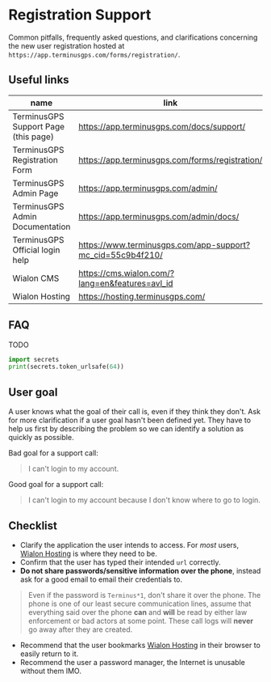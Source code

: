 # Registration Support

Common pitfalls, frequently asked questions, and clarifications concerning the new user registration hosted at `https://app.terminusgps.com/forms/registration/`.

## Useful links
| name | link |
|--|--|
| TerminusGPS Support Page (this page) | https://app.terminusgps.com/docs/support/ |
| TerminusGPS Registration Form | https://app.terminusgps.com/forms/registration/ |
| TerminusGPS Admin Page | https://app.terminusgps.com/admin/ |
| TerminusGPS Admin Documentation  | https://app.terminusgps.com/admin/docs/ |
| TerminusGPS Official login help | https://www.terminusgps.com/app-support?mc_cid=55c9b4f210/ |
| Wialon CMS | https://cms.wialon.com/?lang=en&features=avl_id |
| Wialon Hosting | https://hosting.terminusgps.com/ |

## FAQ
TODO
```py
import secrets
print(secrets.token_urlsafe(64))
```

## User goal
A user knows what the goal of their call is, even if they think they don't. Ask for more clarification if a user goal hasn't been defined yet. They have to help us first by describing the problem so we can identify a solution as quickly as possible.

Bad goal for a support call:
> I can't login to my account.

Good goal for a support call:
> I can't login to my account because I don't know where to go to login.

## Checklist
- Clarify the application the user intends to access. For *most* users, [Wialon Hosting](https://hosting.terminusgps.com/) is where they need to be.
- Confirm that the user has typed their intended `url` correctly.
- **Do not share passwords/sensitive information over the phone**, instead ask for a good email to email their credentials to.
> Even if the password is `Terminus*1`, don't share it over the phone. The phone is one of our least secure communication lines, assume that everything said over the phone **can** and **will** be read by either law enforcement or bad actors at some point. These call logs will **never** go away after they are created.
- Recommend that the user bookmarks [Wialon Hosting](https://hosting.terminusgps.com/) in their browser to easily return to it.
- Recommend the user a password manager, the Internet is unusable without them IMO.
